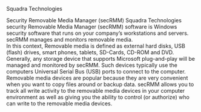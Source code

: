 Squadra Technologies

Security Removable Media Manager (secRMM)
Squadra Technologies security Removable Media Manager (secRMM) software is Windows security software that runs on your company’s workstations and servers.
secRMM manages and monitors removable media.  
In this context, Removable media is defined as external hard disks, USB (flash) drives, smart phones, tablets, SD-Cards, CD-ROM and DVD.
Generally, any storage device that supports Microsoft plug-and-play will be managed and monitored by secRMM.
Such devices typically use the computers Universal Serial Bus (USB) ports to connect to the computer.
Removable media devices are popular because they are very convenient when you want to copy files around or backup data.
secRMM allows you to track all write activity to the removable media devices in your computer environment as well as
giving you the ability to control (or authorize) who can write to the removable media devices.

